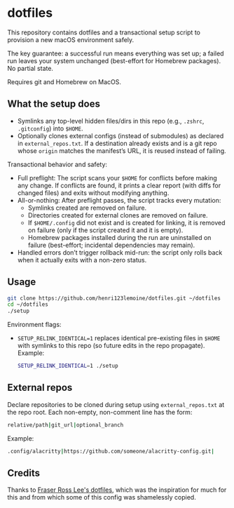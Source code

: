 # dotfiles

This repository contains dotfiles and a transactional setup script to provision a new macOS environment safely.

The key guarantee: a successful run means everything was set up; a failed run leaves your system unchanged (best-effort for Homebrew packages). No partial state.

Requires git and Homebrew on MacOS.

## What the setup does

- Symlinks any top-level hidden files/dirs in this repo (e.g., `.zshrc`, `.gitconfig`) into `$HOME`.
- Optionally clones external configs (instead of submodules) as declared in `external_repos.txt`. If a destination already exists and is a git repo whose `origin` matches the manifest’s URL, it is reused instead of failing.

Transactional behavior and safety:

- Full preflight: The script scans your `$HOME` for conflicts before making any change. If conflicts are found, it prints a clear report (with diffs for changed files) and exits without modifying anything.
- All-or-nothing: After preflight passes, the script tracks every mutation:
  - Symlinks created are removed on failure.
  - Directories created for external clones are removed on failure.
  - If `$HOME/.config` did not exist and is created for linking, it is removed on failure (only if the script created it and it is empty).
  - Homebrew packages installed during the run are uninstalled on failure (best-effort; incidental dependencies may remain).
- Handled errors don’t trigger rollback mid-run: the script only rolls back when it actually exits with a non-zero status.

## Usage

```sh
git clone https://github.com/henri123lemoine/dotfiles.git ~/dotfiles
cd ~/dotfiles
./setup
```

Environment flags:

- `SETUP_RELINK_IDENTICAL=1` replaces identical pre-existing files in `$HOME` with symlinks to this repo (so future edits in the repo propagate). Example:

  ```sh
  SETUP_RELINK_IDENTICAL=1 ./setup
  ```

## External repos

Declare repositories to be cloned during setup using `external_repos.txt` at the repo root. Each non-empty, non-comment line has the form:

```bash
relative/path|git_url|optional_branch
```

Example:

```bash
.config/alacritty|https://github.com/someone/alacritty-config.git|
```

## Credits

Thanks to [Fraser Ross Lee's dotfiles](https://github.com/FraserLee/dotfiles), which was the inspiration for much for this and from which some of this config was shamelessly copied.
